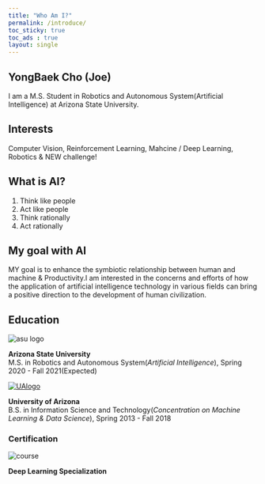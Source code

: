 ```yaml
---
title: "Who Am I?"
permalink: /introduce/
toc_sticky: true
toc_ads : true
layout: single
---
```


## YongBaek Cho (Joe)

I am a M.S. Student in Robotics and Autonomous System(Artificial Intelligence) at Arizona State University.

## Interests

Computer Vision, Reinforcement Learning, Mahcine / Deep Learning, Robotics & NEW challenge!

## What is AI?

1. Think like people
2. Act like people
3. Think rationally
4. Act rationally 

## My goal with AI

MY goal is to enhance the symbiotic relationship between human and machine & Productivity.I am interested in the concerns and efforts of how the application of artificial intelligence technology in various fields can bring a positive direction to the development of human civilization.

## Education

![asu logo](https://user-images.githubusercontent.com/43649503/84981298-2ba5e500-b16f-11ea-9133-b16e5c41ac48.png)

<div style="text-align: left"><strong>Arizona State University</strong></div>
<div style="text-align: left"> M.S. in Robotics and Autonomous System(<em>Artificial Intelligence</em>), Spring 2020 - Fall 2021(Expected)</div> 

[![UAlogo](https://user-images.githubusercontent.com/43649503/84980195-5e9aa980-b16c-11ea-9f47-894fbaa9cc22.png)](https://www.arizona.edu)
<div style="text-align: left"><strong>University of Arizona</strong></div>
<div style="text-align: left"> B.S. in Information Science and Technology(<em>Concentration on Machine Learning & Data Science</em>), Spring 2013 - Fall 2018</div> 

### Certification

![course](https://user-images.githubusercontent.com/43649503/84982475-c1db0a80-b171-11ea-831a-e87c896e2bbc.png)
<div style="text-align: left"><strong>Deep Learning Specialization</strong></div>
